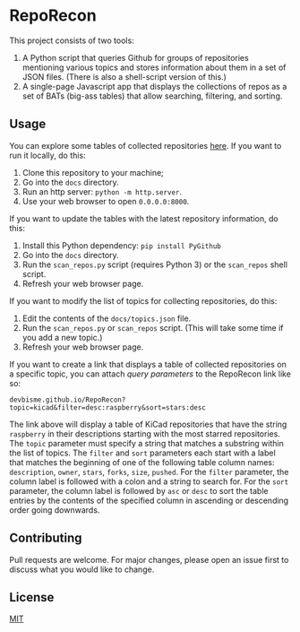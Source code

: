 # RepoRecon

This project consists of two tools:
1. A Python script that queries Github for groups of repositories mentioning various topics and
   stores information about them in a set of JSON files. (There is also a shell-script version of this.)
2. A single-page Javascript app that displays the collections of repos as a set of BATs (big-ass tables)
   that allow searching, filtering, and sorting.

## Usage

You can explore some tables of collected repositories [here](https://devbisme.github.io/RepoRecon/).
If you want to run it locally, do this:
1. Clone this repository to your machine;
2. Go into the `docs` directory.
3. Run an http server: `python -m http.server`.
4. Use your web browser to open `0.0.0.0:8000`.

If you want to update the tables with the latest repository information, do this:
1. Install this Python dependency: `pip install PyGithub`
1. Go into the `docs` directory.
2. Run the `scan_repos.py` script (requires Python 3) or the `scan_repos` shell script.
3. Refresh your web browser page.

If you want to modify the list of topics for collecting repositories, do this:
1. Edit the contents of the `docs/topics.json` file.
2. Run the `scan_repos.py` or `scan_repos` script. (This will take some time if you add a new topic.)
3. Refresh your web browser page.

If you want to create a link that displays a table of collected repositories on a specific topic,
you can attach *query parameters* to the RepoRecon link like so:
```
devbisme.github.io/RepoRecon?topic=kicad&filter=desc:raspberry&sort=stars:desc
```
The link above will display a table of KiCad repositories that have the string `raspberry` in their
descriptions starting with the most starred repositories.
The `topic` parameter must specify a string that matches a substring within the list of topics.
The `filter` and `sort` parameters each start with a label that matches the beginning of
one of the following table column names: `description`, `owner`, `stars`, `forks`, `size`, `pushed`.
For the `filter` parameter, the column label is followed with a colon and a string to search for.
For the `sort` parameter, the column label is followed by `asc` or `desc` to sort the table entries
by the contents of the specified column in ascending or descending order going downwards.

## Contributing

Pull requests are welcome. For major changes, please open an issue first
to discuss what you would like to change.

## License

[MIT](https://choosealicense.com/licenses/mit/)